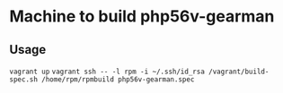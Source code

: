 Machine to build php56v-gearman
========


Usage
-------
`vagrant up`
`vagrant ssh -- -l rpm -i ~/.ssh/id_rsa /vagrant/build-spec.sh /home/rpm/rpmbuild php56v-gearman.spec`
